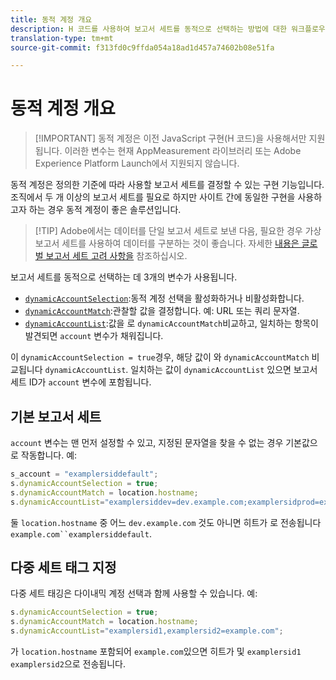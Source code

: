 ```yaml
---
title: 동적 계정 개요
description: H 코드를 사용하여 보고서 세트를 동적으로 선택하는 방법에 대한 워크플로우에 대해 알아봅니다.
translation-type: tm+mt
source-git-commit: f313fd0c9ffda054a18ad1d457a74602b08e51fa

---
```



# 동적 계정 개요

> [!IMPORTANT] 동적 계정은 이전 JavaScript 구현(H 코드)을 사용해서만 지원됩니다. 이러한 변수는 현재 AppMeasurement 라이브러리 또는 Adobe Experience Platform Launch에서 지원되지 않습니다.

동적 계정은 정의한 기준에 따라 사용할 보고서 세트를 결정할 수 있는 구현 기능입니다. 조직에서 두 개 이상의 보고서 세트를 필요로 하지만 사이트 간에 동일한 구현을 사용하고자 하는 경우 동적 계정이 좋은 솔루션입니다.

> [!TIP] Adobe에서는 데이터를 단일 보고서 세트로 보낸 다음, 필요한 경우 가상 보고서 세트를 사용하여 데이터를 구분하는 것이 좋습니다. 자세한 [내용은 글로벌 보고서 세트 고려 사항을](../../../prepare/global-rs.md) 참조하십시오.

보고서 세트를 동적으로 선택하는 데 3개의 변수가 사용됩니다.

* [`dynamicAccountSelection`](dynamicaccountselection.md):동적 계정 선택을 활성화하거나 비활성화합니다.
* [`dynamicAccountMatch`](dynamicaccountmatch.md):관찰할 값을 결정합니다. 예: URL 또는 쿼리 문자열.
* [`dynamicAccountList`](dynamicaccountlist.md):값을 로 `dynamicAccountMatch`비교하고, 일치하는 항목이 발견되면 `account` 변수가 채워집니다.

이 `dynamicAccountSelection = true`경우, 해당 값이 와 `dynamicAccountMatch` 비교됩니다 `dynamicAccountList`. 일치하는 값이 `dynamicAccountList` 있으면 보고서 세트 ID가 `account` 변수에 포함됩니다.

## 기본 보고서 세트

`account` 변수는 맨 먼저 설정할 수 있고, 지정된 문자열을 찾을 수 없는 경우 기본값으로 작동합니다. 예:

```javascript
s_account = "examplersiddefault";
s.dynamicAccountSelection = true;
s.dynamicAccountMatch = location.hostname;
s.dynamicAccountList="examplersiddev=dev.example.com;examplersidprod=example.com";
```

둘 `location.hostname` 중 어느 `dev.example.com` 것도 아니면 히트가 로 전송됩니다 `example.com``examplersiddefault`.

## 다중 세트 태그 지정

다중 세트 태깅은 다이내믹 계정 선택과 함께 사용할 수 있습니다. 예:

```js
s.dynamicAccountSelection = true;
s.dynamicAccountMatch = location.hostname;
s.dynamicAccountList="examplersid1,examplersid2=example.com";
```

가 `location.hostname` 포함되어 `example.com`있으면 히트가 및 `examplersid1` `examplersid2`으로 전송됩니다.
